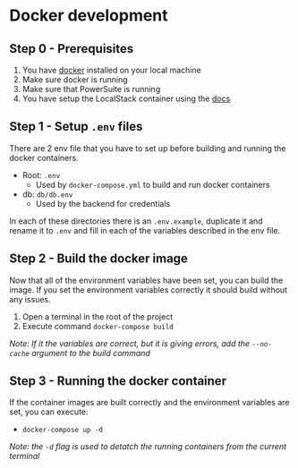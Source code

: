 # Docker development

## Step 0 - Prerequisites

1. You have [docker](https://docs.docker.com/get-docker/) installed on your local machine
2. Make sure docker is running
3. Make sure that PowerSuite is running
4. You have setup the LocalStack container using the [docs](/READMELOCALSTACK.md)

## Step 1 - Setup `.env` files

There are 2 env file that you have to set up before building and running the docker containers. 

- Root: `.env`
  - Used by `docker-compose.yml` to build and run docker containers
- db: `db/db.env`
  - Used by the backend for credentials

In each of these directories there is an `.env.example`, duplicate it and rename it to `.env` and fill in each of the variables described in the env file.

## Step 2 - Build the docker image

Now that all of the environment variables have been set, you can build the image. If you set the environment variables correctly it should build without any issues.

1. Open a terminal in the root of the project
2. Execute command `docker-compose build`

*Note: If it the variables are correct, but it is giving errors, add the `--no-cache` argument to the build command*

## Step 3 - Running the docker container

If the container images are built correctly and the environment variables are set, you can execute:

- `docker-compose up -d`

*Note: the `-d` flag is used to detatch the running containers from the current terminal*
